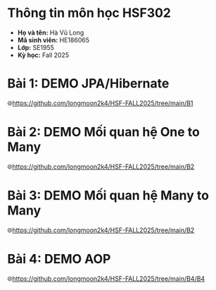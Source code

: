 # Thông tin môn học HSF302

- **Họ và tên:** Hà Vũ Long
- **Mã sinh viên:** HE186065
- **Lớp:** SE1955
- **Kỳ học:** Fall 2025
# Bài 1: DEMO JPA/Hibernate
🌐https://github.com/longmoon2k4/HSF-FALL2025/tree/main/B1

# Bài 2: DEMO Mối quan hệ One to Many 
🌐https://github.com/longmoon2k4/HSF-FALL2025/tree/main/B2

# Bài 3: DEMO Mối quan hệ Many to Many
🌐https://github.com/longmoon2k4/HSF-FALL2025/tree/main/B2

# Bài 4: DEMO AOP
🌐https://github.com/longmoon2k4/HSF-FALL2025/tree/main/B4/B4
